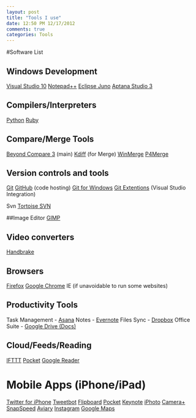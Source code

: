 ```yaml
---
layout: post
title: "Tools I use"
date: 12:50 PM 12/17/2012
comments: true
categories: Tools
---
```


#Software List

## Windows Development
[Visual Studio 10](http://www.microsoft.com/visualstudio)
[Notepad++](http://notepad-plus-plus.org/)
[Eclipse Juno](http://www.eclipse.org/)
[Aptana Studio 3](http://www.aptana.com/)

## Compilers/Interpreters
[Python](http://www.python.org/)
[Ruby](http://www.ruby-lang.org/)

## Compare/Merge Tools
[Beyond Compare 3](http://www.scootersoftware.com/) (main)
[Kdiff](http://kdiff3.sourceforge.net/) (for Merge)
[WinMerge](http://winmerge.org/)
[P4Merge](http://www.perforce.com/product/components/perforce_visual_merge_and_diff_tools)

## Version controls and tools
[Git](http://git-scm.com/)
[GitHub](https://github.com/) (code hosting)
[Git for Windows](http://windows.github.com/)
[Git Extentions](http://code.google.com/p/gitextensions/) (Visual Studio Integration)

Svn
[Tortoise SVN](http://tortoisesvn.net/)

##Image Editor
[GIMP](http://www.gimp.org/)

## Video converters
[Handbrake](http://handbrake.fr/)

## Browsers
[Firefox](http://www.mozilla.org/en-US/firefox/fx/)
[Google Chrome](https://www.google.com/intl/en/chrome/browser/)
IE (if unavoidable to run some websites)

## Productivity Tools
Task Management - [Asana](https://asana.com/)
Notes - [Evernote](http://evernote.com/)
Files Sync - [Dropbox](http://evernote.com/)
Office Suite - [Google Drive (Docs)](https://drive.google.com/#)

## Cloud/Feeds/Reading
[IFTTT](https://ifttt.com/)
[Pocket](http://getpocket.com/)
[Google Reader](http://www.google.com/reader/view/)

# Mobile Apps (iPhone/iPad)
[Twitter for iPhone](https://twitter.com/download/iphone)
[Tweetbot](http://tapbots.com/software/tweetbot/)
[Flipboard](http://flipboard.com/)
[Pocket](http://getpocket.com/)
[Keynote](http://www.apple.com/iwork/keynote/)
[iPhoto](http://www.apple.com/ilife/iphoto/)
[Camera+](http://campl.us/)
[SnapSpeed](http://www.snapseed.com/)
[Aviary](http://www.aviary.com/)
[Instagram](http://instagram.com/)
[Google Maps](https://maps.google.co.in/)


